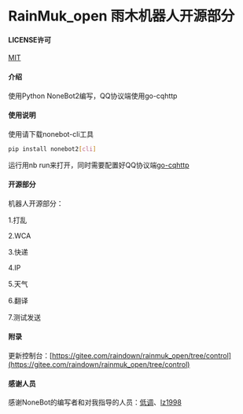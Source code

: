 # RainMuk_open 雨木机器人开源部分

#### LICENSE许可
[MIT](https://gitee.com/raindown/rainmuk_open/blob/master/LICENSE)

#### 介绍
使用Python NoneBot2编写，QQ协议端使用go-cqhttp

#### 使用说明

使用请下载nonebot-cli工具

```sh
pip install nonebot2[cli]
```

运行用nb run来打开，同时需要配置好QQ协议端[go-cqhttp](https://github.com/Mrs4s/go-cqhttp/releases/tag/v0.9.28)

#### 开源部分

机器人开源部分：

1.打乱

2.WCA

3.快递

4.IP

5.天气

6.翻译

7.测试发送

#### 附录
更新控制台：[https://gitee.com/raindown/rainmuk_open/tree/control](https://gitee.com/raindown/rainmuk_open/tree/control)

#### 感谢人员
感谢NoneBot的编写者和对我指导的人员：[低调](https://github.com/yanyongyu)、[lz1998](https://github.com/lz1998)